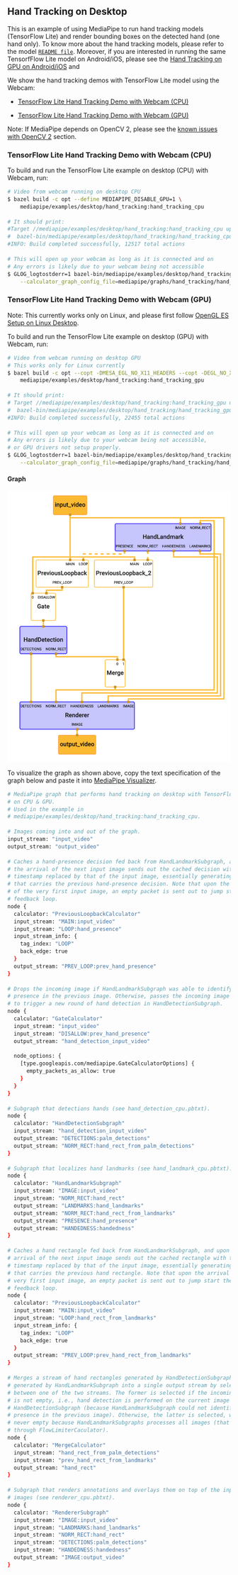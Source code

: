 ## Hand Tracking on Desktop

This is an example of using MediaPipe to run hand tracking models (TensorFlow
Lite) and render bounding boxes on the detected hand (one hand only). To know
more about the hand tracking models, please refer to the model [`README file`].
Moreover, if you are interested in running the same TensorfFlow Lite model on
Android/iOS, please see the
[Hand Tracking on GPU on Android/iOS](hand_tracking_mobile_gpu.md) and

We show the hand tracking demos with TensorFlow Lite model using the Webcam:

-   [TensorFlow Lite Hand Tracking Demo with Webcam (CPU)](#tensorflow-lite-hand-tracking-demo-with-webcam-cpu)

-   [TensorFlow Lite Hand Tracking Demo with Webcam (GPU)](#tensorflow-lite-hand-tracking-demo-with-webcam-gpu)

Note: If MediaPipe depends on OpenCV 2, please see the
[known issues with OpenCV 2](./object_detection_desktop.md#known-issues-with-opencv-2)
section.

### TensorFlow Lite Hand Tracking Demo with Webcam (CPU)

To build and run the TensorFlow Lite example on desktop (CPU) with Webcam, run:

```bash
# Video from webcam running on desktop CPU
$ bazel build -c opt --define MEDIAPIPE_DISABLE_GPU=1 \
    mediapipe/examples/desktop/hand_tracking:hand_tracking_cpu

# It should print:
#Target //mediapipe/examples/desktop/hand_tracking:hand_tracking_cpu up-to-date:
#  bazel-bin/mediapipe/examples/desktop/hand_tracking/hand_tracking_cpu
#INFO: Build completed successfully, 12517 total actions

# This will open up your webcam as long as it is connected and on
# Any errors is likely due to your webcam being not accessible
$ GLOG_logtostderr=1 bazel-bin/mediapipe/examples/desktop/hand_tracking/hand_tracking_cpu \
    --calculator_graph_config_file=mediapipe/graphs/hand_tracking/hand_tracking_desktop_live.pbtxt
```

### TensorFlow Lite Hand Tracking Demo with Webcam (GPU)

Note: This currently works only on Linux, and please first follow
[OpenGL ES Setup on Linux Desktop](./gpu.md#opengl-es-setup-on-linux-desktop).

To build and run the TensorFlow Lite example on desktop (GPU) with Webcam, run:

```bash
# Video from webcam running on desktop GPU
# This works only for Linux currently
$ bazel build -c opt --copt -DMESA_EGL_NO_X11_HEADERS --copt -DEGL_NO_X11 \
    mediapipe/examples/desktop/hand_tracking:hand_tracking_gpu

# It should print:
# Target //mediapipe/examples/desktop/hand_tracking:hand_tracking_gpu up-to-date:
#  bazel-bin/mediapipe/examples/desktop/hand_tracking/hand_tracking_gpu
#INFO: Build completed successfully, 22455 total actions

# This will open up your webcam as long as it is connected and on
# Any errors is likely due to your webcam being not accessible,
# or GPU drivers not setup properly.
$ GLOG_logtostderr=1 bazel-bin/mediapipe/examples/desktop/hand_tracking/hand_tracking_gpu \
    --calculator_graph_config_file=mediapipe/graphs/hand_tracking/hand_tracking_mobile.pbtxt
```

#### Graph

![graph visualization](images/hand_tracking_desktop.png)

To visualize the graph as shown above, copy the text specification of the graph
below and paste it into
[MediaPipe Visualizer](https://viz.mediapipe.dev).

```bash
# MediaPipe graph that performs hand tracking on desktop with TensorFlow Lite
# on CPU & GPU.
# Used in the example in
# mediapipe/examples/desktop/hand_tracking:hand_tracking_cpu.

# Images coming into and out of the graph.
input_stream: "input_video"
output_stream: "output_video"

# Caches a hand-presence decision fed back from HandLandmarkSubgraph, and upon
# the arrival of the next input image sends out the cached decision with the
# timestamp replaced by that of the input image, essentially generating a packet
# that carries the previous hand-presence decision. Note that upon the arrival
# of the very first input image, an empty packet is sent out to jump start the
# feedback loop.
node {
  calculator: "PreviousLoopbackCalculator"
  input_stream: "MAIN:input_video"
  input_stream: "LOOP:hand_presence"
  input_stream_info: {
    tag_index: "LOOP"
    back_edge: true
  }
  output_stream: "PREV_LOOP:prev_hand_presence"
}

# Drops the incoming image if HandLandmarkSubgraph was able to identify hand
# presence in the previous image. Otherwise, passes the incoming image through
# to trigger a new round of hand detection in HandDetectionSubgraph.
node {
  calculator: "GateCalculator"
  input_stream: "input_video"
  input_stream: "DISALLOW:prev_hand_presence"
  output_stream: "hand_detection_input_video"

  node_options: {
    [type.googleapis.com/mediapipe.GateCalculatorOptions] {
      empty_packets_as_allow: true
    }
  }
}

# Subgraph that detections hands (see hand_detection_cpu.pbtxt).
node {
  calculator: "HandDetectionSubgraph"
  input_stream: "hand_detection_input_video"
  output_stream: "DETECTIONS:palm_detections"
  output_stream: "NORM_RECT:hand_rect_from_palm_detections"
}

# Subgraph that localizes hand landmarks (see hand_landmark_cpu.pbtxt).
node {
  calculator: "HandLandmarkSubgraph"
  input_stream: "IMAGE:input_video"
  input_stream: "NORM_RECT:hand_rect"
  output_stream: "LANDMARKS:hand_landmarks"
  output_stream: "NORM_RECT:hand_rect_from_landmarks"
  output_stream: "PRESENCE:hand_presence"
  output_stream: "HANDEDNESS:handedness"
}

# Caches a hand rectangle fed back from HandLandmarkSubgraph, and upon the
# arrival of the next input image sends out the cached rectangle with the
# timestamp replaced by that of the input image, essentially generating a packet
# that carries the previous hand rectangle. Note that upon the arrival of the
# very first input image, an empty packet is sent out to jump start the
# feedback loop.
node {
  calculator: "PreviousLoopbackCalculator"
  input_stream: "MAIN:input_video"
  input_stream: "LOOP:hand_rect_from_landmarks"
  input_stream_info: {
    tag_index: "LOOP"
    back_edge: true
  }
  output_stream: "PREV_LOOP:prev_hand_rect_from_landmarks"
}

# Merges a stream of hand rectangles generated by HandDetectionSubgraph and that
# generated by HandLandmarkSubgraph into a single output stream by selecting
# between one of the two streams. The former is selected if the incoming packet
# is not empty, i.e., hand detection is performed on the current image by
# HandDetectionSubgraph (because HandLandmarkSubgraph could not identify hand
# presence in the previous image). Otherwise, the latter is selected, which is
# never empty because HandLandmarkSubgraphs processes all images (that went
# through FlowLimiterCaculator).
node {
  calculator: "MergeCalculator"
  input_stream: "hand_rect_from_palm_detections"
  input_stream: "prev_hand_rect_from_landmarks"
  output_stream: "hand_rect"
}

# Subgraph that renders annotations and overlays them on top of the input
# images (see renderer_cpu.pbtxt).
node {
  calculator: "RendererSubgraph"
  input_stream: "IMAGE:input_video"
  input_stream: "LANDMARKS:hand_landmarks"
  input_stream: "NORM_RECT:hand_rect"
  input_stream: "DETECTIONS:palm_detections"
  input_stream: "HANDEDNESS:handedness"
  output_stream: "IMAGE:output_video"
}

```

[`README file`]:https://github.com/google/mediapipe/tree/master/mediapipe/README.md
